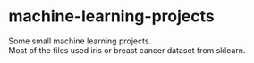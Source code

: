 # machine-learning-projects
Some small machine learning projects.<br>
Most of the files used iris or breast cancer dataset from sklearn.
